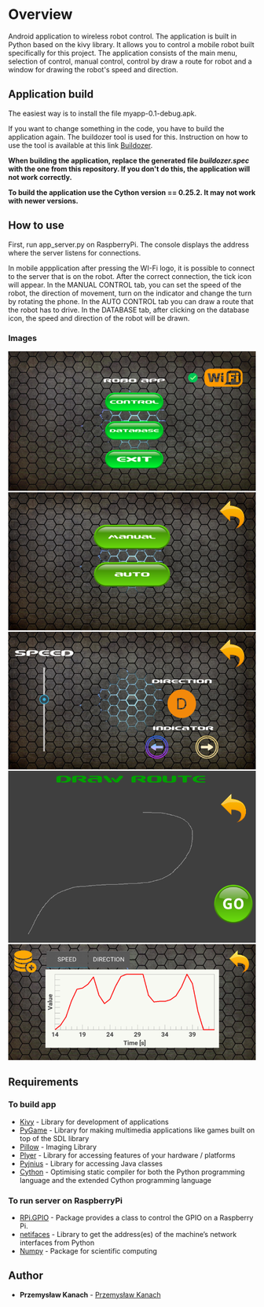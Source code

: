 # Overview

Android application to wireless robot control. The application is built in Python based on the kivy library. It allows you to control a mobile robot built specifically for this project. The application consists of the main menu, selection of control, manual control, control by draw a route for robot and a window for drawing the robot's speed and direction.

## Application build

The easiest way is to install the file myapp-0.1-debug.apk.

If you want to change something in the code, you have to build the application again. The buildozer tool is used for this. Instruction on how to use the tool is available at this link [Buildozer](https://github.com/kivy/buildozer).

**When building the application, replace the generated file *buildozer.spec* with the one from this repository. If you don't do this, the application will not work correctly.**

**To build the application use the Cython version == 0.25.2. It may not work with newer versions.**

## How to use

First, run app_server.py on RaspberryPi. The console displays the address where the server listens for connections.

In mobile appplication after pressing the WI-Fi logo, it is possible to connect to the server that is on the robot. After the correct connection, the tick icon will appear. In the MANUAL CONTROL tab, you can set the speed of the robot, the direction of movement, turn on the indicator and change the turn by rotating the phone. In the AUTO CONTROL tab you can draw a route that the robot has to drive. In the DATABASE tab, after clicking on the database icon, the speed and direction of the robot will be drawn.

### Images

![Image 1](/Images/1.png)
![Image 2](/Images/2.png) 
![Image 3](/Images/3.png)
![Image 4](/Images/4.png)
![Image 5](/Images/5.png)

## Requirements

### To build app

* [Kivy](https://kivy.org/#home) - Library for development of applications
* [PyGame](https://www.pygame.org/news) - Library for making multimedia applications like games built on top of the SDL library
* [Pillow](https://pillow.readthedocs.io/en/stable/) - Imaging Library
* [Plyer](https://plyer.readthedocs.io/en/latest/#) - Library for accessing features of your hardware / platforms
* [Pyjnius](https://pyjnius.readthedocs.io/en/latest/) - Library for accessing Java classes
* [Cython](https://cython.org) - Optimising static compiler for both the Python programming language and the extended Cython programming language

### To run server on RaspberryPi

* [RPi.GPIO](https://pypi.org/project/RPi.GPIO/) - Package provides a class to control the GPIO on a Raspberry Pi.
* [netifaces](https://pypi.org/project/netifaces/) - Library to get the address(es) of the machine’s network interfaces from Python
* [Numpy](http://www.numpy.org) - Package for scientific computing

## Author

* **Przemysław Kanach** - [Przemysław Kanach](https://github.com/Przemoo16)
